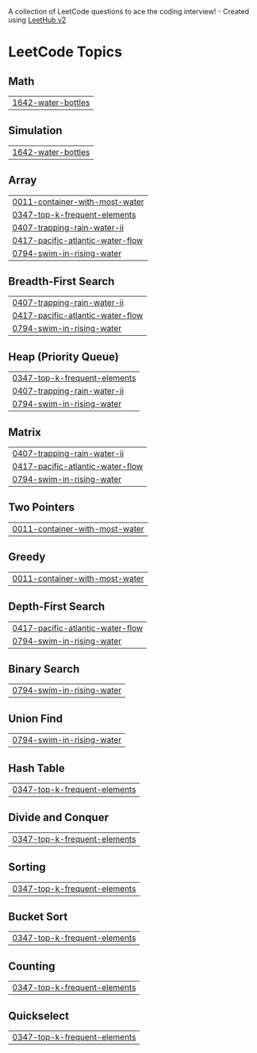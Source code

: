 A collection of LeetCode questions to ace the coding interview! - Created using [LeetHub v2](https://github.com/arunbhardwaj/LeetHub-2.0)
<!---LeetCode Topics Start-->
# LeetCode Topics
## Math
|  |
| ------- |
| [1642-water-bottles](https://github.com/beta-hulk05/Problem-Solving/tree/master/1642-water-bottles) |
## Simulation
|  |
| ------- |
| [1642-water-bottles](https://github.com/beta-hulk05/Problem-Solving/tree/master/1642-water-bottles) |
## Array
|  |
| ------- |
| [0011-container-with-most-water](https://github.com/beta-hulk05/Problem-Solving/tree/master/0011-container-with-most-water) |
| [0347-top-k-frequent-elements](https://github.com/beta-hulk05/Problem-Solving/tree/master/0347-top-k-frequent-elements) |
| [0407-trapping-rain-water-ii](https://github.com/beta-hulk05/Problem-Solving/tree/master/0407-trapping-rain-water-ii) |
| [0417-pacific-atlantic-water-flow](https://github.com/beta-hulk05/Problem-Solving/tree/master/0417-pacific-atlantic-water-flow) |
| [0794-swim-in-rising-water](https://github.com/beta-hulk05/Problem-Solving/tree/master/0794-swim-in-rising-water) |
## Breadth-First Search
|  |
| ------- |
| [0407-trapping-rain-water-ii](https://github.com/beta-hulk05/Problem-Solving/tree/master/0407-trapping-rain-water-ii) |
| [0417-pacific-atlantic-water-flow](https://github.com/beta-hulk05/Problem-Solving/tree/master/0417-pacific-atlantic-water-flow) |
| [0794-swim-in-rising-water](https://github.com/beta-hulk05/Problem-Solving/tree/master/0794-swim-in-rising-water) |
## Heap (Priority Queue)
|  |
| ------- |
| [0347-top-k-frequent-elements](https://github.com/beta-hulk05/Problem-Solving/tree/master/0347-top-k-frequent-elements) |
| [0407-trapping-rain-water-ii](https://github.com/beta-hulk05/Problem-Solving/tree/master/0407-trapping-rain-water-ii) |
| [0794-swim-in-rising-water](https://github.com/beta-hulk05/Problem-Solving/tree/master/0794-swim-in-rising-water) |
## Matrix
|  |
| ------- |
| [0407-trapping-rain-water-ii](https://github.com/beta-hulk05/Problem-Solving/tree/master/0407-trapping-rain-water-ii) |
| [0417-pacific-atlantic-water-flow](https://github.com/beta-hulk05/Problem-Solving/tree/master/0417-pacific-atlantic-water-flow) |
| [0794-swim-in-rising-water](https://github.com/beta-hulk05/Problem-Solving/tree/master/0794-swim-in-rising-water) |
## Two Pointers
|  |
| ------- |
| [0011-container-with-most-water](https://github.com/beta-hulk05/Problem-Solving/tree/master/0011-container-with-most-water) |
## Greedy
|  |
| ------- |
| [0011-container-with-most-water](https://github.com/beta-hulk05/Problem-Solving/tree/master/0011-container-with-most-water) |
## Depth-First Search
|  |
| ------- |
| [0417-pacific-atlantic-water-flow](https://github.com/beta-hulk05/Problem-Solving/tree/master/0417-pacific-atlantic-water-flow) |
| [0794-swim-in-rising-water](https://github.com/beta-hulk05/Problem-Solving/tree/master/0794-swim-in-rising-water) |
## Binary Search
|  |
| ------- |
| [0794-swim-in-rising-water](https://github.com/beta-hulk05/Problem-Solving/tree/master/0794-swim-in-rising-water) |
## Union Find
|  |
| ------- |
| [0794-swim-in-rising-water](https://github.com/beta-hulk05/Problem-Solving/tree/master/0794-swim-in-rising-water) |
## Hash Table
|  |
| ------- |
| [0347-top-k-frequent-elements](https://github.com/beta-hulk05/Problem-Solving/tree/master/0347-top-k-frequent-elements) |
## Divide and Conquer
|  |
| ------- |
| [0347-top-k-frequent-elements](https://github.com/beta-hulk05/Problem-Solving/tree/master/0347-top-k-frequent-elements) |
## Sorting
|  |
| ------- |
| [0347-top-k-frequent-elements](https://github.com/beta-hulk05/Problem-Solving/tree/master/0347-top-k-frequent-elements) |
## Bucket Sort
|  |
| ------- |
| [0347-top-k-frequent-elements](https://github.com/beta-hulk05/Problem-Solving/tree/master/0347-top-k-frequent-elements) |
## Counting
|  |
| ------- |
| [0347-top-k-frequent-elements](https://github.com/beta-hulk05/Problem-Solving/tree/master/0347-top-k-frequent-elements) |
## Quickselect
|  |
| ------- |
| [0347-top-k-frequent-elements](https://github.com/beta-hulk05/Problem-Solving/tree/master/0347-top-k-frequent-elements) |
<!---LeetCode Topics End-->